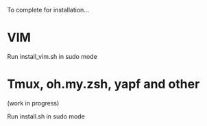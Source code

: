 To complete for installation...

# VIM

Run install_vim.sh in sudo mode

# Tmux, oh.my.zsh, yapf and other

(work in progress)

Run install.sh in sudo mode

